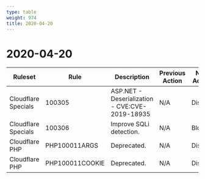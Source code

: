 ```yaml
---
type: table
weight: 974
title: 2020-04-20
---
```


# 2020-04-20

<TableWrap><table style="width: 100%">

<thead>
  <tr>
    <th>Ruleset</th>
    <th>Rule</th>
    <th>Description</th>
    <th>Previous Action</th>
    <th>New Action</th>
  </tr>
</thead>
<tbody>
  <tr>
    <td>Cloudflare Specials</td>
    <td>100305</td>
    <td>ASP.NET - Deserialization - CVE:CVE-2019-18935</td>
    <td>N/A</td>
    <td>Disable</td>
  </tr>
  <tr>
    <td>Cloudflare Specials</td>
    <td>100306</td>
    <td>Improve SQLi detection.</td>
    <td>N/A</td>
    <td>Block</td>
  </tr>
  <tr>
    <td>Cloudflare PHP</td>
    <td>PHP100011ARGS</td>
    <td>Deprecated.</td>
    <td>N/A</td>
    <td>Disable</td>
  </tr>
  <tr>
    <td>Cloudflare PHP</td>
    <td>PHP100011COOKIE</td>
    <td>Deprecated.</td>
    <td>N/A</td>
    <td>Disable</td>
  </tr>
</tbody>

</table></TableWrap>
